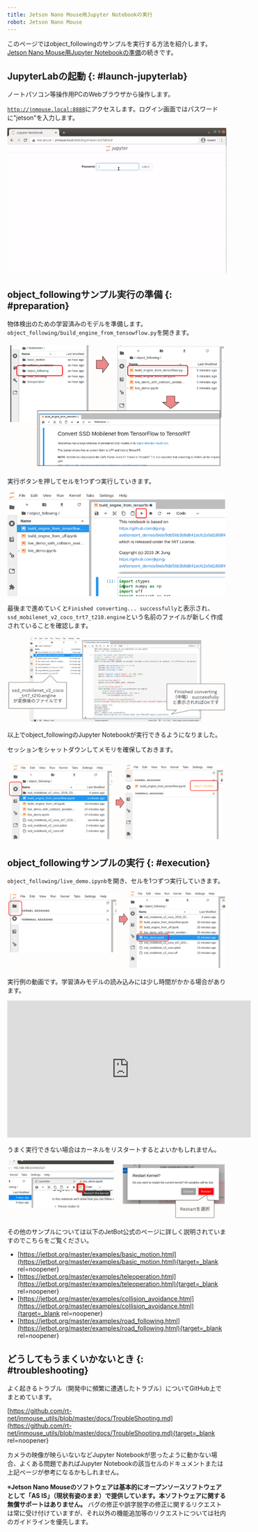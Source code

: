 ```yaml
---
title: Jetson Nano Mouse用Jupyter Notebookの実行
robot: Jetson Nano Mouse
---
```


このページではobject_followingのサンプルを実行する方法を紹介します。
[Jetson Nano Mouse用Jupyter Notebookの準備](./install.md)の続きです。
## JupyterLabの起動 {: #launch-jupyterlab}

ノートパソコン等操作用PCのWebブラウザから操作します。

<code>http://jnmouse.local:8888</code>にアクセスします。ログイン画面ではパスワードに"jetson"を入力します。

![](../../img/jnmouse/jupyter-notebook/jupyter_lab_login.gif)

## object_followingサンプル実行の準備 {: #preparation}

物体検出のための学習済みのモデルを準備します。`object_following/build_engine_from_tensowflow.py`を開きます。

![](../../img/jnmouse/jupyter-notebook/jupyter_lab_convert_ssd_mobilenet.png)

実行ボタンを押してセルを1つずつ実行していきます。

![](../../img/jnmouse/jupyter-notebook/jupyter_lab_run_button.png)

最後まで進めていくと`Finished converting... successfully`と表示され、
`ssd_mobilenet_v2_coco_trt7_t210.engine`という名前のファイルが新しく作成されていることを確認します。

![](../../img/jnmouse/jupyter-notebook/jupyter_lab_convert_ssd_mobilenet_finished.png)

以上でobject_followingのJupyter Notebookが実行できるようになりました。

セッションをシャットダウンしてメモリを確保しておきます。

![](../../img/jnmouse/jupyter-notebook/jupyter_lab_shutdown_session.png)

## object_followingサンプルの実行 {: #execution}

<code>object_following/live_demo.ipynb</code>を開き、セルを1つずつ実行していきます。

![](../../img/jnmouse/jupyter-notebook/jupyter_lab_object_following_demo.png)

実行例の動画です。学習済みモデルの読み込みには少し時間がかかる場合があります。

<iframe width="560" height="315" src="https://www.youtube.com/embed/7h1j4Cx99is" title="YouTube video player" frameborder="0" allow="accelerometer; autoplay; clipboard-write; encrypted-media; gyroscope; picture-in-picture" allowfullscreen></iframe>

うまく実行できない場合はカーネルをリスタートするとよいかもしれません。

![](../../img/jnmouse/jupyter-notebook/jupyter_lab_restart_kernel.png)


その他のサンプルについては以下のJetBot公式のページに詳しく説明されていますのでこちらをご覧ください。

* [https://jetbot.org/master/examples/basic_motion.html](https://jetbot.org/master/examples/basic_motion.html){target=_blank rel=noopener}
* [https://jetbot.org/master/examples/teleoperation.html](https://jetbot.org/master/examples/teleoperation.html){target=_blank rel=noopener}
* [https://jetbot.org/master/examples/collision_avoidance.html](https://jetbot.org/master/examples/collision_avoidance.html){target=_blank rel=noopener}
* [https://jetbot.org/master/examples/road_following.html](https://jetbot.org/master/examples/road_following.html){target=_blank rel=noopener}

## どうしてもうまくいかないとき {: #troubleshooting}

よく起きるトラブル（開発中に頻繁に遭遇したトラブル）についてGitHub上でまとめています。

[https://github.com/rt-net/jnmouse_utils/blob/master/docs/TroubleShooting.md](https://github.com/rt-net/jnmouse_utils/blob/master/docs/TroubleShooting.md){target=_blank rel=noopener}

カメラの映像が映らいないなどJupyter Notebookが思ったように動かない場合、よくある問題であればJupyter Notebookの該当セルのドキュメントまたは上記ページが参考になるかもしれません。

※__Jetson Nano Mouseのソフトウェアは基本的にオープンソースソフトウェアとして「AS IS」（現状有姿のまま）で提供しています。本ソフトウェアに関する無償サポートはありません。__
バグの修正や誤字脱字の修正に関するリクエストは常に受け付けていますが、それ以外の機能追加等のリクエストについては社内のガイドラインを優先します。
